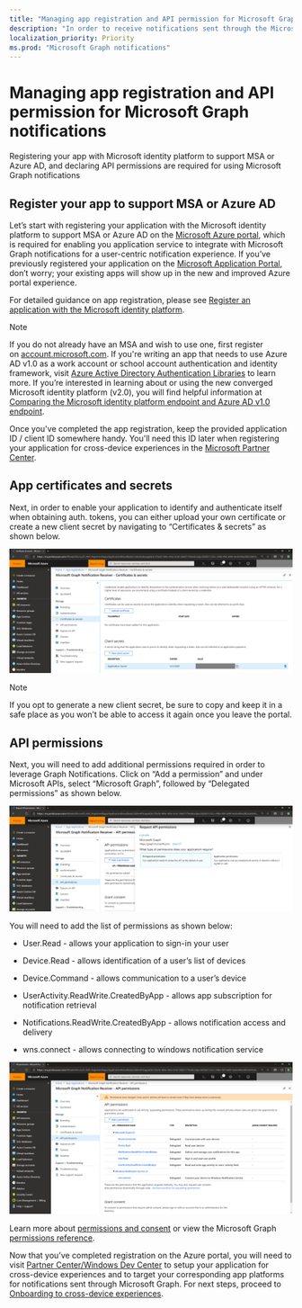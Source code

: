 ```yaml
---
title: "Managing app registration and API permission for Microsoft Graph notifications "
description: "In order to receive notifications sent through the Microsoft Graph, follow the steps outlined here to first register your application on the Microsoft Azure portal.  "
localization_priority: Priority
ms.prod: "Microsoft Graph notifications"
---
```


# Managing app registration and API permission for Microsoft Graph notifications

Registering your app with Microsoft identity platform to support MSA or Azure AD, and declaring API permissions are required for using Microsoft Graph notifications

## Register your app to support MSA or Azure AD 

Let’s start with registering your application with the Microsoft identity platform to support MSA or Azure AD on the [Microsoft Azure portal](https://portal.azure.com/#home), which is required for enabling you application service to integrate with Microsoft Graph notifications for a user-centric notification experience. If you’ve previously registered your application on the [Microsoft Application Portal](https://apps.dev.microsoft.com/), don’t worry; your existing apps will show up in the new and improved Azure portal experience.

For detailed guidance on app registration, please see [Register an application with the Microsoft identity platform](https://docs.microsoft.com/en-us/graph/auth-register-app-v2). 


> [!NOTE]
> If you do not already have an MSA and wish to use one, first register on [account.microsoft.com](https://account.microsoft.com/account). If you're writing an app that needs to use Azure AD v1.0 as a work account or school account authentication and identity framework, visit [Azure Active Directory Authentication Libraries](https://docs.microsoft.com/azure/active-directory/develop/active-directory-authentication-libraries) to learn more. If you’re interested in learning about or using the new converged Microsoft identity platform (v2.0), you will find helpful information at [Comparing the Microsoft identity platform endpoint and Azure AD v1.0 endpoint](https://docs.microsoft.com/en-us/azure/active-directory/develop/azure-ad-endpoint-comparison).

Once you've completed the app registration, keep the provided application ID / client ID somewhere handy. You'll need this ID later when registering your application for cross-device experiences in the [Microsoft Partner Center](https://partner.microsoft.com/).

## App certificates and secrets

Next, in order to enable your application to identify and authenticate itself when obtaining auth. tokens, you can either upload your own certificate or create a new client secret by navigating to “Certificates & secrets” as shown below.
    
![App certificates and secrets](images/notifications-app-secrets.png)
    
> [!NOTE]
> If you opt to generate a new client secret, be sure to copy and keep it in a safe place as you won’t be able to access it again once you leave the portal.

## API permissions

Next, you will need to add additional permissions required in order to leverage Graph Notifications. Click on “Add a permission” and under Microsoft APIs, select “Microsoft Graph”, followed by “Delegated permissions” as shown below.
    
![Add permissions](images/notifications-api-permissions.png)
    
You will need to add the list of permissions as shown below:

  - User.Read - allows your application to sign-in your user

  - Device.Read - allows identification of a user’s list of devices

  - Device.Command - allows communication to a user’s device

  - UserActivity.ReadWrite.CreatedByApp - allows app subscription for
    notification retrieval

  - Notifications.ReadWrite.CreatedByApp - allows notification access
    and delivery

  - wns.connect - allows connecting to windows notification service

  ![List of allowed delegated permissions](images/notifications-api-permissions-list.png)

Learn more about [permissions and consent](https://docs.microsoft.com/en-us/azure/active-directory/develop/v2-permissions-and-consent) or view the Microsoft Graph [permissions reference](https://docs.microsoft.com/en-us/graph/permissions-reference).


Now that you’ve completed registration on the Azure portal, you will need to visit [Partner Center/Windows Dev Center](https://partner.microsoft.com/) to setup your application for cross-device experiences and to target your corresponding app platforms for notifications sent through Microsoft Graph.  For next steps, proceed to [Onboarding to cross-device experiences](notifications-integration-cross-device-experiences-onboarding.md). 

